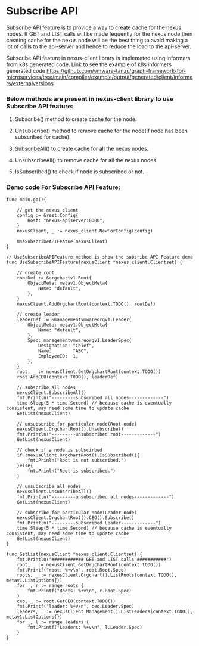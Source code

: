 # Subscribe API

Subscribe API feature is to provide a way to create cache for the nexus nodes. If GET and LIST calls will be made fequently for the nexus node then creating cache for the nexus node will be the best thing to avoid making a lot of calls to the api-server and hence to reduce the load to the api-server.

Subscribe API feature in nexus-client library is implemeted using informers from k8s generated code.
Link to see the example of k8s informers generated code https://github.com/vmware-tanzu/graph-framework-for-microservices/tree/main/compiler/example/output/generated/client/informers/externalversions

### Below methods are present in nexus-client library to use Subscribe API feature:

1. Subscribe() method to create cache for the node.

2. Unsubscribe() method to remove cache for the node(if node has been subscribed for cache).

3. SubscribeAll() to create cache for all the nexus nodes.

4. UnsubscribeAll() to remove cache for all the nexus nodes.

5. IsSubscribed() to check if node is subscribed or not.


### Demo code For Subscribe API Feature:

```
func main.go(){

    // get the nexus client 
    config := &rest.Config{
        Host: "nexus-apiserver:8080",
    }
    nexusClient, _ := nexus_client.NewForConfig(config)

    UseSubscribeAPIFeatue(nexusClient)
}

// UseSubscribeAPIFeature method is show the subsribe API Feature demo
func UseSubscribeAPIFeature(nexusClient *nexus_client.Clientset) {

    // create root
    rootDef := &orgchartv1.Root{
        ObjectMeta: metav1.ObjectMeta{
            Name: "default",
        },
    }
    nexusClient.AddOrgchartRoot(context.TODO(), rootDef)

    // create leader
    leaderDef := &managementvmwareorgv1.Leader{
        ObjectMeta: metav1.ObjectMeta{
            Name: "default",
        },
        Spec: managementvmwareorgv1.LeaderSpec{
            Designation: "Chief",
            Name:        "ABC",
            EmployeeID:  1,
        },
    }
    root, _ := nexusClient.GetOrgchartRoot(context.TODO())
    root.AddCEO(context.TODO(), leaderDef)

    // subscribe all nodes
    nexusClient.SubscribeAll()
    fmt.Println("---------subscribed all nodes-------------")
    time.Sleep(5 * time.Second) // because cache is eventually consistent, may need some time to update cache
    GetList(nexusClient)

    // unsubscribe for particular node(Root node)
    nexusClient.OrgchartRoot().Unsubscribe()
    fmt.Println("---------unsubscribed root-------------")
    GetList(nexusClient)

    // check if a node is subscirbed
    if !nexusClient.OrgchartRoot().IsSubscribed(){
        fmt.Prinln("Root is not subscribed.")
    }else{
        fmt.Prinln("Root is subscribed.")
    }

    // unsubscribe all nodes
    nexusClient.UnsubscribeAll()
    fmt.Println("---------unsubscribed all nodes-------------")
    GetList(nexusClient)

    // subscribe for particular node(Leader node)
    nexusClient.OrgchartRoot().CEO().Subscribe()
    fmt.Println("---------subscribed Leader-------------")
    time.Sleep(5 * time.Second) // because cache is eventually consistent, may need some time to update cache
    GetList(nexusClient)
}

func GetList(nexusClient *nexus_client.Clientset) {
    fmt.Println("############ GET and LIST calls ###########")
    root, _ := nexusClient.GetOrgchartRoot(context.TODO())
    fmt.Printf("root: %+v\n", root.Root.Spec)
    roots, _ := nexusClient.Orgchart().ListRoots(context.TODO(), metav1.ListOptions{})
    for _, r := range roots {
        fmt.Printf("Roots: %+v\n", r.Root.Spec)
    }
    ceo, _ := root.GetCEO(context.TODO())
    fmt.Printf("leader: %+v\n", ceo.Leader.Spec)
    leaders, _ := nexusClient.Management().ListLeaders(context.TODO(), metav1.ListOptions{})
    for _, l := range leaders {
        fmt.Printf("Leaders: %+v\n", l.Leader.Spec)
    }
}
```
